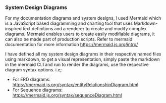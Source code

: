 ### System Design Diagrams
For my documentation diagrams and system designs, I used Mermaid which is a JavaScript based diagramming and charting tool that uses Markdown-inspired text definitions and a renderer to create and modify complex diagrams. Mermaid enables users to create easily modifiable diagrams, it can also be made part of production scripts. Refer to mermaid documentation for more information https://mermaid.js.org/intro/


I have defined all my system design diagrams in their respective named files using markdown, to get a visual representation, simply paste the markdown in the mermaid CLI and run to render the diagrams, use the respective diagram syntax options. i.e;
- For ERD diagrams: https://mermaid.js.org/syntax/entityRelationshipDiagram.html
- For Sequence diagrams: https://mermaid.js.org/syntax/sequenceDiagram.html